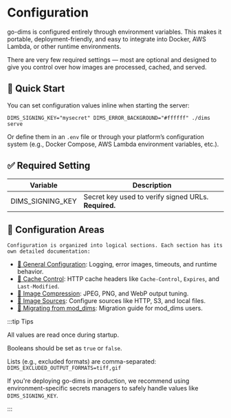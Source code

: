 # Configuration

go-dims is configured entirely through environment variables. This makes it portable,
deployment-friendly, and easy to integrate into Docker, AWS Lambda, or other runtime environments.

There are very few required settings — most are optional and designed to give you control over how
images are processed, cached, and served.

## 🚀 Quick Start

You can set configuration values inline when starting the server:

```
DIMS_SIGNING_KEY="mysecret" DIMS_ERROR_BACKGROUND="#ffffff" ./dims serve
```

Or define them in an `.env` file or through your platform’s configuration system (e.g., Docker
Compose, AWS Lambda environment variables, etc.).

## ✅ Required Setting

| Variable           | Description                                              |
|--------------------|----------------------------------------------------------|
| DIMS_SIGNING_KEY   | Secret key used to verify signed URLs. **Required.**     |

## 🔧 Configuration Areas

    Configuration is organized into logical sections. Each section has its own detailed documentation:

- [📌 General Configuration](./general): Logging, error images, timeouts, and runtime behavior.
- [🧠 Cache Control](./cache-control): HTTP cache headers like `Cache-Control`, `Expires`, and `Last-Modified`.
- [🧪 Image Compression](./image-compression): JPEG, PNG, and WebP output tuning.
- [📡 Image Sources](./image-sources): Configure sources like HTTP, S3, and local files.
- [🚚 Migrating from mod_dims](./mod-dims): Migration guide for mod_dims users.

:::tip Tips

All values are read once during startup.

Booleans should be set as `true` or `false`.

Lists (e.g., excluded formats) are comma-separated: `DIMS_EXCLUDED_OUTPUT_FORMATS=tiff,gif`

If you're deploying go-dims in production, we recommend using environment-specific secrets managers
to safely handle values like `DIMS_SIGNING_KEY`.

:::